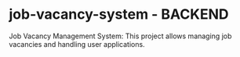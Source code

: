 # job-vacancy-system - BACKEND
Job Vacancy Management System: This project allows managing job vacancies and handling user applications.
